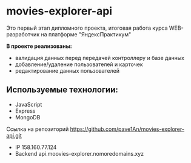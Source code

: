 # movies-explorer-api

Это первый этап дипломного проекта, итоговая работа курса WEB-разработчик на платформе "ЯндексПрактикум"

**В проекте реализованы:**
* валидация данных перед передачей контроллеру и базе данных
* добавление/удаление пользователей и карточек
* редактирование данных пользователей

## Используемые технологии:
* JavaScript
* Express
* MongoDB

Ссылка на репозиторий https://github.com/pave1An/movies-explorer-api.git

* IP  158.160.77.124
* Backend  api.moovies-explorer.nomoredomains.xyz
